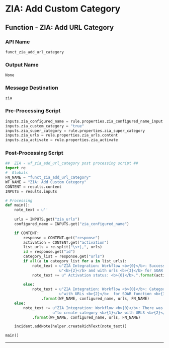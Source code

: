 <!--
    DO NOT MANUALLY EDIT THIS FILE
    THIS FILE IS AUTOMATICALLY GENERATED WITH resilient-circuits codegen
-->

# ZIA: Add Custom Category

## Function - ZIA: Add URL Category

### API Name
`funct_zia_add_url_category`

### Output Name
`None`

### Message Destination
`zia`

### Pre-Processing Script
```python
inputs.zia_configured_name = rule.properties.zia_configured_name_input
inputs.zia_custom_category = "true"
inputs.zia_super_category = rule.properties.zia_super_category
inputs.zia_urls = rule.properties.zia_urls.content
inputs.zia_activate = rule.properties.zia_activate
```

### Post-Processing Script
```python
##  ZIA - wf_zia_add_url_category post processing script ##
import re
#  Globals
FN_NAME = "funct_zia_add_url_category"
WF_NAME = "ZIA: Add Custom Category"
CONTENT = results.content
INPUTS = results.inputs

# Processing
def main():
    note_text = u''
    
    urls = INPUTS.get("zia_urls")
    configured_name = INPUTS.get("zia_configured_name")

    if CONTENT:
        response = CONTENT.get("response")
        activation = CONTENT.get("activation")
        list_urls = re.split("\s+|,", urls)
        id = response.get("id")
        category_list = response.get("urls")
        if all(a in category_list for a in list_urls):
            note_text = u"ZIA Integration: Workflow <b>{0}</b>: Successfully Created category <b>{1}</b> with id "\
                        u"<b>{2}</b> and with urls <b>{3}</b> for SOAR function <b>{4}</b>.".format(WF_NAME, configured_name, id, urls, FN_NAME)
            note_text += u" Activation status: <b>{0}</b>.".format(activation["status"])
        
        else:
            note_text = u"ZIA Integration: Workflow <b>{0}</b>: Category <b>{1}</b> creation not successfull " \
                        u"with URLs <b>{2}</b>  for SOAR function <b>{3}</b>."\
                .format(WF_NAME, configured_name, urls, FN_NAME)
    else:
        note_text += u"ZIA Integration: Workflow <b>{0}</b>: There was <b>no</b> result returned while attempting " \
                     u"to create category <b>{1}</b> with URLS <b>{2}</b> for SOAR function <b>{3}</b>."\
            .format(WF_NAME, configured_name, urls, FN_NAME)

    incident.addNote(helper.createRichText(note_text))

main()

```

---

